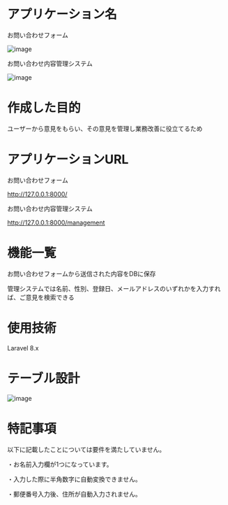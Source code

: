 # アプリケーション名
お問い合わせフォーム

![image](https://user-images.githubusercontent.com/119995378/224592939-d046c018-9ff8-4aa8-aa68-dadf6679ae71.png)

お問い合わせ内容管理システム

![image](https://user-images.githubusercontent.com/119995378/224592977-7871a240-536d-4d27-8f6c-959c3e474a8d.png)


# 作成した目的
ユーザーから意見をもらい、その意見を管理し業務改善に役立てるため

# アプリケーションURL

お問い合わせフォーム

http://127.0.0.1:8000/

お問い合わせ内容管理システム

http://127.0.0.1:8000/management

# 機能一覧
お問い合わせフォームから送信された内容をDBに保存

管理システムでは名前、性別、登録日、メールアドレスのいずれかを入力すれば、ご意見を検索できる

# 使用技術
Laravel 8.x

# テーブル設計

![image](https://user-images.githubusercontent.com/119995378/224593432-72ae5dc0-d4f0-4b7e-b210-16204e73bb06.png)

# 特記事項
以下に記載したことについては要件を満たしていません。

・お名前入力欄が1つになっています。

・入力した際に半角数字に自動変換できません。

・郵便番号入力後、住所が自動入力されません。
